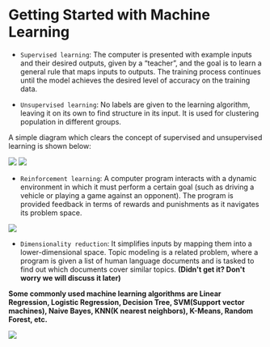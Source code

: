 # Getting Started with Machine Learning

* `Supervised learning`: The computer is presented with example inputs and their desired outputs, given by a “teacher”, and the goal is to learn a general rule that maps inputs to outputs. The training process continues until the model achieves the desired level of accuracy on the training data. 

* `Unsupervised learning`: No labels are given to the learning algorithm, leaving it on its own to find structure in its input. It is used for clustering population in different groups.

A simple diagram which clears the concept of supervised and unsupervised learning is shown below:

<img src="https://media.geeksforgeeks.org/wp-content/uploads/supervised_learning-.png" >
<img src="https://media.geeksforgeeks.org/wp-content/uploads/unsupervised_learning-.png">

* `Reinforcement learning`: A computer program interacts with a dynamic environment in which it must perform a certain goal (such as driving a vehicle or playing a game against an opponent). The program is provided feedback in terms of rewards and punishments as it navigates its problem space.
<img src="https://media.geeksforgeeks.org/wp-content/uploads/20200212121948/reinforcement_learning-11.png">

* `Dimensionality reduction`: It simplifies inputs by mapping them into a lower-dimensional space. Topic modeling is a related problem, where a program is given a list of human language documents and is tasked to find out which documents cover similar topics. **(Didn't get it? Don't worry we will discuss it later)**

**Some commonly used machine learning algorithms are Linear Regression, Logistic Regression, Decision Tree, SVM(Support vector machines), Naive Bayes, KNN(K nearest neighbors), K-Means, Random Forest, etc.**

<img src="https://media.geeksforgeeks.org/wp-content/uploads/training.png">